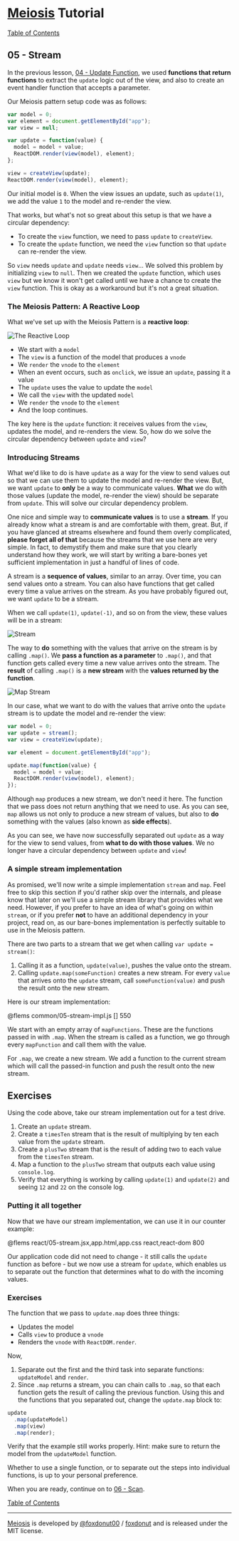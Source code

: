# [Meiosis](https://meiosis.js.org) Tutorial

[Table of Contents](toc.html)

## 05 - Stream

In the previous lesson, [04 - Update Function](04-update-function-react.html), we used
**functions that return functions** to extract the `update` logic out of the view, and also to
create an event handler function that accepts a parameter.

Our Meiosis pattern setup code was as follows:

```js
var model = 0;
var element = document.getElementById("app");
var view = null;

var update = function(value) {
  model = model + value;
  ReactDOM.render(view(model), element);
};

view = createView(update);
ReactDOM.render(view(model), element);
```

Our initial model is `0`. When the view issues an update, such as `update(1)`, we add the value
`1` to the model and re-render the view.

That works, but what's not so great about this setup is that we have a circular dependency:

- To create the `view` function, we need to pass `update` to `createView`.
- To create the `update` function, we need the `view` function so that `update` can re-render
the view.

So `view` needs `update` and `update` needs `view`... We solved this problem by initializing
`view` to `null`. Then we created the `update` function, which uses `view` but we know it won't
get called until we have a chance to create the `view` function. This is okay as a workaround but
it's not a great situation.

### The Meiosis Pattern: A Reactive Loop

What we've set up with the Meiosis Pattern is a **reactive loop**:

![The Reactive Loop](05-stream-04.svg)

- We start with a `model`
- The `view` is a function of the model that produces a `vnode`
- We `render` the `vnode` to the `element`
- When an event occurs, such as `onclick`, we issue an `update`, passing it a value
- The `update` uses the value to update the `model`
- We call the `view` with the updated `model`
- We `render` the `vnode` to the `element`
- And the loop continues.

The key here is the `update` function: it receives values from the `view`, updates the model, and
re-renders the view. So, how do we solve the circular dependency between `update` and `view`?

### Introducing Streams

What we'd like to do is have `update` as a way for the view to send values out so that we can use
them to update the model and re-render the view. But, we want `update` to **only** be a way to
communicate values. **What** we do with those values (update the model, re-render the view) should
be separate from `update`. This will solve our circular dependency problem.

One nice and simple way to **communicate values** is to use a **stream**. If you already know what
a stream is and are comfortable with them, great. But, if you have glanced at streams elsewhere and
found them overly complicated, **please forget all of that** because the streams that we use here
are very simple. In fact, to demystify them and make sure that you clearly understand how they
work, we will start by writing a bare-bones yet sufficient implementation in just a handful of
lines of code.

A stream is a **sequence of values**, similar to an array. Over time, you can send values onto
a stream. You can also have functions that get called every time a value arrives on the stream.
As you have probably figured out, we want `update` to be a stream.

When we call `update(1)`, `update(-1)`, and so on from the view, these values will be in a stream:

![Stream](05-stream-02.svg)

The way to **do** something with the values that arrive on the stream is by calling `.map()`. We
**pass a function as a parameter** to `.map()`, and that function gets called every time a new
value arrives onto the stream. The **result** of calling `.map()` is a **new stream** with the
**values returned by the function**.

![Map Stream](05-stream-03.svg)

In our case, what we want to do with the values that arrive onto the `update` stream is to
update the model and re-render the view:

```js
var model = 0;
var update = stream();
var view = createView(update);

var element = document.getElementById("app");

update.map(function(value) {
  model = model + value;
  ReactDOM.render(view(model), element);
});
```

Although `map` produces a new stream, we don't need it here. The function that we pass does not
return anything that we need to use. As you can see, `map` allows us not only to produce a new
stream of values, but also to **do** something with the values (also known as **side effects**).

As you can see, we have now successfully separated out `update` as a way for the view to send
values, from **what to do with those values**. We no longer have a circular dependency between
`update` and `view`!

### A simple stream implementation

As promised, we'll now write a simple implementation `stream` and `map`. Feel free to skip this
section if you'd rather skip over the internals, and please know that later on we'll use a
simple stream library that provides what we need. However, if you prefer to have an idea of
what's going on within `stream`, or if you prefer **not** to have an additional dependency in
your project, read on, as our bare-bones implementation is perfectly suitable to use in the
Meiosis pattern.

There are two parts to a stream that we get when calling `var update = stream()`:

1. Calling it as a function, `update(value)`, pushes the value onto the stream.
1. Calling `update.map(someFunction)` creates a new stream. For every `value` that arrives
onto the `update` stream, call `someFunction(value)` and push the result onto the new stream.

Here is our stream implementation:

@flems common/05-stream-impl.js [] 550

We start with an empty array of `mapFunctions`. These are the functions passed in with `.map`.
When the stream is called as a function, we go through every `mapFunction` and call them with
the value.

For `.map`, we create a new stream. We add a function to the current stream which will call
the passed-in function and push the result onto the new stream.

## Exercises

Using the code above, take our stream implementation out for a test drive.

1. Create an `update` stream.
1. Create a `timesTen` stream that is the result of multiplying by ten each value from the
`update` stream.
1. Create a `plusTwo` stream that is the result of adding two to each value from the
`timesTen` stream.
1. Map a function to the `plusTwo` stream that outputs each value using `console.log`.
1. Verify that everything is working by calling `update(1)` and `update(2)` and seeing
`12` and `22` on the console log.

### Putting it all together

Now that we have our stream implementation, we can use it in our counter example:

@flems react/05-stream.jsx,app.html,app.css react,react-dom 800

Our application code did not need to change - it still calls the `update` function as before - but
we now use a stream for `update`, which enables us to separate out the function that determines
what to do with the incoming values.

### Exercises

The function that we pass to `update.map` does three things:

- Updates the model
- Calls `view` to produce a `vnode`
- Renders the `vnode` with `ReactDOM.render`.

Now,

1. Separate out the first and the third task into separate functions: `updateModel` and `render`.
1. Since `.map` returns a stream, you can chain calls to `.map`, so that each function gets the
result of calling the previous function. Using this and the functions that you separated out,
change the `update.map` block to:

```js
update
  .map(updateModel)
  .map(view)
  .map(render);
```

Verify that the example still works properly. Hint: make sure to return the model from the
`updateModel` function.

Whether to use a single function, or to separate out the steps into individual functions, is up
to your personal preference.

When you are ready, continue on to [06 - Scan](06-scan-react.html).

[Table of Contents](toc.html)

-----

[Meiosis](https://meiosis.js.org) is developed by [@foxdonut00](http://twitter.com/foxdonut00) / [foxdonut](https://github.com/foxdonut) and is released under the MIT license.
